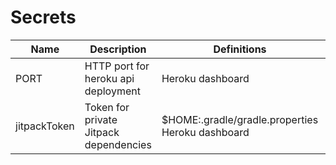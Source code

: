 # Secrets

| Name         | Description                            | Definitions                                         | Uses                                   | 
|--------------|----------------------------------------|-----------------------------------------------------|----------------------------------------|
| PORT         | HTTP port for heroku api deployment    | Heroku dashboard                                    | api: embeddedServer                    |
| jitpackToken | Token for private Jitpack dependencies | $HOME:.gradle/gradle.properties<br>Heroku dashboard | api: build.gradle<br>and: build.gradle |
